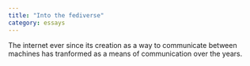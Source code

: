 ```yaml
---
title: "Into the fediverse"
category: essays
---
```


<!-- Introduction to the topic -->
The internet ever since its creation as a way to communicate between machines has tranformed as a means of communication over the years. 
<!-- About ActivityPub and concept of federation -->

<!-- -->